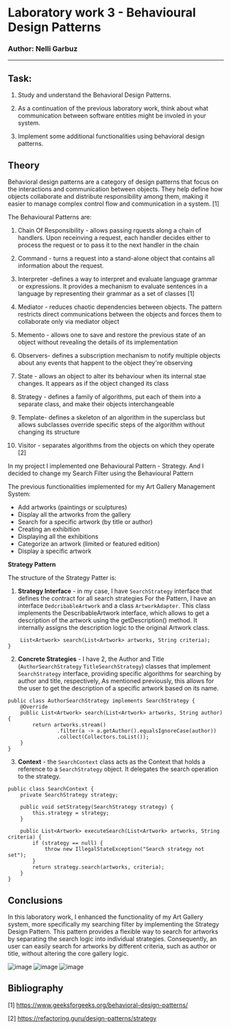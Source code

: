 # Laboratory work 3 - Behavioural Design Patterns

### Author: Nelli Garbuz

----
## Task:

1. Study and understand the Behavioral Design Patterns.

2. As a continuation of the previous laboratory work, think about what communication between software entities might be involed in your system.

3. Implement some additional functionalities using behavioral design patterns.

## Theory

Behavioral design patterns are a category of design patterns that focus on the interactions and communication between objects. They help define how objects collaborate and distribute responsibility among them, making it easier to manage complex control flow and communication in a system. [1]

The Behavioural Patterns are:

1. Chain Of Responsibility - allows passing rquests along a chain of handlers. Upon receinving a request, each handler decides either to process the request or to pass it to the next handler in the chain
   
3. Command - turns a request into a stand-alone object that contains all information about the request. 
4. Interpreter -defines a way to interpret and evaluate language grammar or expressions. It provides a mechanism to evaluate sentences in a language by representing their grammar as a set of classes [1]
5. Mediator - reduces chaotic dependencies between objects. The pattern restricts direct communications between the objects and forces them to collaborate only via mediator object 
6. Memento  - allows one to save and restore the previous state of an object without revealing the details of its implementation
7. Observers- defines a subscription mechanism to notify multiple objects about any events that happent to the object they're observing
8. State - allows an object to alter its behaviour when its internal stae changes. It appears as if the object changed its class
9. Strategy - defines a family of algorithms, put each of them into a separate class, and make their objects interchangeable
10. Template- defines a skeleton of an algorithm in the superclass but allows subclasses override specific steps of the algorithm without changing its structure
11. Visitor - separates algorithms from the objects on which they operate [2]


In my project I implemented one Behavioural Pattern - Strategy. And I decided to change my Search Filter using the Behavioural Pattern

The previous functionalities implemented for my Art Gallery Management System:

* Add artworks (paintings or sculptures)
* Display all the artworks from the gallery
* Search for a specific artwork (by title or author)
* Creating an exhibition
* Displaying all the exhibitions
* Categorize an artwork (limited or featured edition)
* Display a specific artwork

**Strategy Pattern**

The structure of the Strategy Patter is:

1. **Strategy Interface** - in my case, I have ```SearchStrategy``` interface that defines the contract for all search strategies
For the Pattern, I have an interface ```DedcribableArtwork``` and a class ```ArtworkAdapter```. This class implements the DescribableArtwork interface, which allows to get a description of the artwork using the getDescription() method. It internally assigns the description logic to the original Artwork class.

```public interface SearchStrategy {
    List<Artwork> search(List<Artwork> artworks, String criteria);
}
```
2. **Concrete Strategies** - I have 2, the Author and Title (```AuthorSearchStrategy``` ```TitleSearchStrategy```) classes that implement ```SearchStrategy``` interface, providing specific algorithms for searching by author and title, respectively,
As mentioned previously, this allows for the user to get the description of a specific artwork based on its name.

``` 
public class AuthorSearchStrategy implements SearchStrategy {
    @Override
    public List<Artwork> search(List<Artwork> artworks, String author) {
        return artworks.stream()
                .filter(a -> a.getAuthor().equalsIgnoreCase(author))
                .collect(Collectors.toList());
    }
}
```
3. **Context** - the ```SearchContext``` class acts as the Context that holds a reference to a ```SearchStrategy``` object. It delegates the search operation to the strategy.

```
public class SearchContext {
    private SearchStrategy strategy;

    public void setStrategy(SearchStrategy strategy) {
        this.strategy = strategy;
    }

    public List<Artwork> executeSearch(List<Artwork> artworks, String criteria) {
        if (strategy == null) {
            throw new IllegalStateException("Search strategy not set");
        }
        return strategy.search(artworks, criteria);
    }
}
```



## Conclusions 
In this laboratory work, I enhanced the functionality of my Art Gallery system, more specifically my searching filter by implementing the Strategy Design Pattern. This pattern provides a flexible way to search for artworks by separating the search logic into individual strategies. Consequently, an user can easily search for artworks by different criteria, such as author or title, without altering the core gallery logic.

![image](https://github.com/user-attachments/assets/c1584f9d-4eda-4361-af48-16e7ecf63c50)
![image](https://github.com/user-attachments/assets/e03d161b-35e5-4fef-a3aa-6ecead03e781)
![image](https://github.com/user-attachments/assets/ef22129e-6b97-4fc2-92a1-4930da7723a5)

## Bibliography
[1] https://www.geeksforgeeks.org/behavioral-design-patterns/

[2] https://refactoring.guru/design-patterns/strategy



